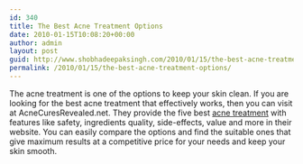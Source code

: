 ```yaml
---
id: 340
title: The Best Acne Treatment Options
date: 2010-01-15T10:08:20+00:00
author: admin
layout: post
guid: http://www.shobhadeepaksingh.com/2010/01/15/the-best-acne-treatment-options/
permalink: /2010/01/15/the-best-acne-treatment-options/
---
```

The acne treatment is one of the options to keep your skin clean. If you are looking for the best acne treatment that effectively works, then you can visit at AcneCuresRevealed.net. They provide the five best [acne treatment](http://www.acnecuresrevealed.net/) with features like safety, ingredients quality, side-effects, value and more in their website. You can easily compare the options and find the suitable ones that give maximum results at a competitive price for your needs and keep your skin smooth.